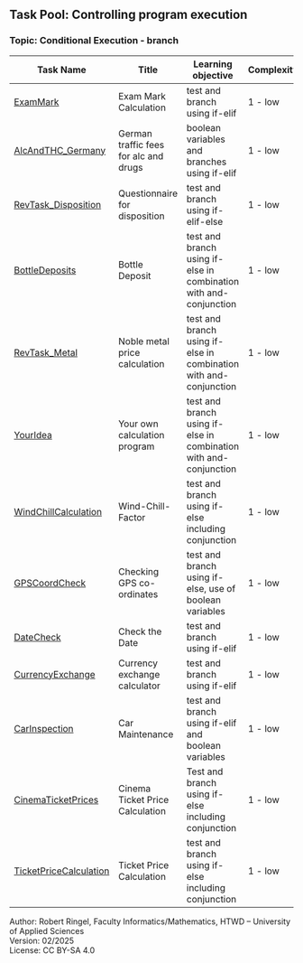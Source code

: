 ## Task Pool: Controlling program execution

### Topic: Conditional Execution - branch


| **Task Name**                                       | **Title**                             | **Learning objective**                                            | **Complexity** | **Task type**          |
| --------------------------------------------------- | ------------------------------------- | ----------------------------------------------------------------- | -------------- | ---------------------- |
| [ExamMark](ExamMark.md)                             | Exam Mark Calculation                 | test and branch using if-elif                                     | 1 - low        | completion task        |
| [AlcAndTHC_Germany](AlcAndTHC_Germany.md)           | German traffic fees for alc and drugs | boolean variables and branches using if-elif                      | 1 - low        | worked out example     |
| [RevTask_Disposition](RevTask_Disposition.md)       | Questionnaire for disposition         | test and branch using if-elif-else                                | 1 - low        | reverse task           |
| [BottleDeposits](BottleDeposits.md)                 | Bottle Deposit                        | test and branch using if-else in combination with and-conjunction | 1 - low        | completion task        |
| [RevTask_Metal](RevTask_Metal.md)                   | Noble metal price calculation         | test and branch using if-else in combination with and-conjunction | 1 - low        | reverse task           |
| [YourIdea](YourIdea.md)                             | Your own calculation program          | test and branch using if-else in combination with and-conjunction | 1 - low        | non-specific goal task |
| [WindChillCalculation](WindChillCalculation.md)     | Wind-Chill-Factor                     | test and branch using if-else including conjunction               | 1 - low        | completion task        |
| [GPSCoordCheck](GPSCoordCheck.md)                   | Checking GPS co-ordinates             | test and branch using if-else, use of boolean variables           | 1 - low        | completion task        |
| [DateCheck](DateCheck.md)                           | Check the Date                        | test and branch using if-elif                                     | 1 - low        | completion task        |
| [CurrencyExchange](CurrencyExchange.md)             | Currency exchange calculator          | test and branch using if-elif                                     | 1 - low        | completion task        |
| [CarInspection](CarInspection.md)                   | Car Maintenance                       | test and branch using if-elif and boolean variables               | 1 - low        | completion task        |
| [CinemaTicketPrices](CinemaTicketPrices.md)         | Cinema Ticket Price Calculation       | Test and branch using if-else including conjunction               | 1 - low        | conventional task      |
| [TicketPriceCalculation](TicketPriceCalculation.md) | Ticket Price Calculation              | test and branch using if-else including conjunction               | 1 - low        | imitation task         |

Author: Robert Ringel, Faculty Informatics/Mathematics, HTWD – University of Applied Sciences  
Version: 02/2025  
License: CC BY-SA 4.0
